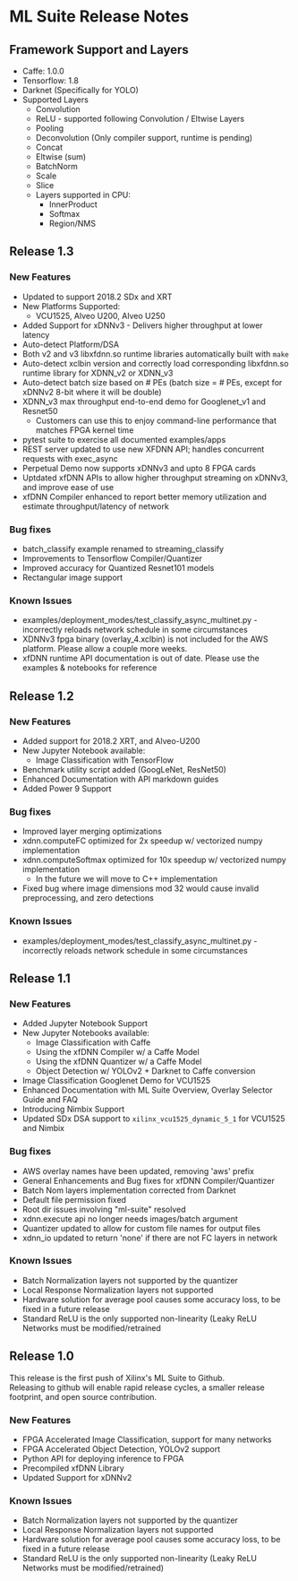 
# ML Suite Release Notes

## Framework Support and Layers 
- Caffe: 1.0.0
- Tensorflow: 1.8
 - Darknet (Specifically for YOLO)
- Supported Layers
  - Convolution 
  - ReLU  -  supported following Convolution / Eltwise Layers
  - Pooling
  - Deconvolution (Only compiler support, runtime is pending)
  - Concat
  - Eltwise (sum)
  - BatchNorm
  - Scale
  - Slice 
  - Layers supported in CPU:
    - InnerProduct
    - Softmax
    - Region/NMS
 
## Release 1.3

### New Features
- Updated to support 2018.2 SDx and XRT
- New Platforms Supported: 
  - VCU1525, Alveo U200, Alveo U250 
- Added Support for xDNNv3 - Delivers higher throughput at lower latency
- Auto-detect Platform/DSA
- Both v2 and v3 libxfdnn.so runtime libraries automatically built with `make`
- Auto-detect xclbin version and correctly load corresponding libxfdnn.so runtime library for XDNN_v2 or XDNN_v3
- Auto-detect batch size based on # PEs (batch size = # PEs, except for xDNNv2 8-bit where it will be double)
- XDNN_v3 max throughput end-to-end demo for Googlenet_v1 and Resnet50 
  - Customers can use this to enjoy command-line performance that matches FPGA kernel time 
- pytest suite to exercise all documented examples/apps
- REST server updated to use new XFDNN API; handles concurrent requests with exec_async
- Perpetual Demo now supports xDNNv3 and upto 8 FPGA cards
- Uptdated xfDNN APIs to allow higher throughput streaming on xDNNv3, and improve ease of use
- xfDNN Compiler enhanced to report better memory utilization and estimate throughput/latency of network


### Bug fixes
- batch_classify example renamed to streaming_classify
- Improvements to Tensorflow Compiler/Quantizer
- Improved accuracy for Quantized Resnet101 models 
- Rectangular image support


### Known Issues
 - examples/deployment_modes/test_classify_async_multinet.py - incorrectly reloads network schedule in some circumstances
 - XDNNv3 fpga binary (overlay_4.xclbin) is not included for the AWS platform. Please allow a couple more weeks.
 - xfDNN runtime API documentation is out of date. Please use the examples & notebooks for reference
  
## Release 1.2

### New Features
- Added support for 2018.2 XRT, and Alveo-U200
- New Jupyter Notebook available:
  - Image Classification with TensorFlow 
- Benchmark utility script added (GoogLeNet, ResNet50)
- Enhanced Documentation with API markdown guides
- Added Power 9 Support


### Bug fixes
- Improved layer merging optimizations
- xdnn.computeFC optimized for 2x speedup w/ vectorized numpy implementation
- xdnn.computeSoftmax optimized for 10x speedup w/ vectorized numpy implementation
  - In the future we will move to C++ implementation
- Fixed bug where image dimensions mod 32 would cause invalid preprocessing, and zero detections

### Known Issues
 - examples/deployment_modes/test_classify_async_multinet.py - incorrectly reloads network schedule in some circumstances

## Release 1.1

### New Features
- Added Jupyter Notebook Support 
- New Jupyter Notebooks available:
  - Image Classification with Caffe 
  - Using the xfDNN Compiler w/ a Caffe Model
  - Using the xfDNN Quantizer w/ a Caffe Model
  - Object Detection w/ YOLOv2 + Darknet to Caffe conversion 
- Image Classification Googlenet Demo for VCU1525 
- Enhanced Documentation with ML Suite Overview, Overlay Selector Guide and  FAQ
- Introducing Nimbix Support 
- Updated SDx DSA support to `xilinx_vcu1525_dynamic_5_1` for VCU1525 and Nimbix 

### Bug fixes
- AWS overlay names have been updated, removing 'aws' prefix
- General Enhancements and Bug fixes for xfDNN Compiler/Quantizer
- Batch Nom layers implementation corrected from Darknet
- Default file permission fixed
- Root dir issues involving "ml-suite" resolved
- xdnn.execute api no longer needs images/batch argument
- Quantizer updated to allow for custom file names for output files
- xdnn_io updated to return 'none' if there are not FC layers in network

### Known Issues
* Batch Normalization layers not supported by the quantizer
* Local Response Normalization layers not supported 
* Hardware solution for average pool causes some accuracy loss, to be fixed in a future release
* Standard ReLU is the only supported non-linearity (Leaky ReLU Networks must be modified/retrained

## Release 1.0

This release is the first push of Xilinx's ML Suite to Github.  
Releasing to github will enable rapid release cycles, a smaller release footprint, and open source contribution.

### New Features
* FPGA Accelerated Image Classification, support for many networks
* FPGA Accelerated Object Detection, YOLOv2 support
* Python API for deploying inference to FPGA
* Precompiled xfDNN Library
* Updated Support for xDNNv2

### Known Issues
* Batch Normalization layers not supported by the quantizer
* Local Response Normalization layers not supported 
* Hardware solution for average pool causes some accuracy loss, to be fixed in a future release
* Standard ReLU is the only supported non-linearity (Leaky ReLU Networks must be modified/retrained)

